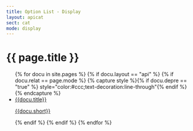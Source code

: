 ```yaml
---
title: Option List - Display
layout: apicat
sect: cat
mode: display
---
```


# {{ page.title }}

<ul data-role="listview" data-inset="true">
	{% for docu in site.pages %}
	{% if docu.layout == "api" %}
		{% if docu.relat == page.mode %}
		{% capture style %}{% if docu.depre == "true" %} style="color:#ccc;text-decoration:line-through"{% endif %}{% endcapture %}
		<li><a href="{{site.basesite}}{{docu.url | remove_first: "/" }}"><h2{{style}}>{{docu.title}}</h2><p>{{docu.short}}</p></a></li>
		{% endif %}
	{% endif %}
	{% endfor %}
</ul>
